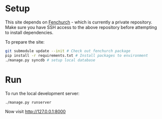 Setup
===

This site depends on [Fenchurch](https://bitbucket.org/nottrobin/fenchurch) - which is currently a private repository. Make sure you have SSH access to the above repository before attempting to install dependencies.

To prepare the site:

``` bash
git submodule update --init # Check out fenchurch package
pip install -r requirements.txt # Install packages to environment
./manage.py syncdb # setup local database
```

Run
===

To run the local development server:

``` bash
./manage.py runserver
```

Now visit <http://127.0.0.1:8000>
